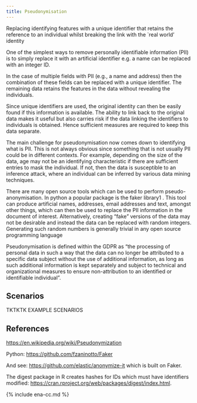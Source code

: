 ```yaml
---
title: Pseudonymisation
---
```


Replacing identifying features with a unique identifier that retains the reference to an individual whilst breaking the link with the `real world’ identity

One of the simplest ways to remove personally identifiable information (PII) is to simply replace it with an artificial identifier e.g. a name can be replaced with an integer ID.

In the case of multiple fields with PII (e.g., a name and address) then the combination of these fields can be replaced with a unique identifier. The remaining data retains the features in the data without revealing the individuals.

Since unique identifiers are used, the original identity can then be easily found if this information is available. The ability to link back to the original data makes it useful but also carries risk if the data linking the identifiers to individuals is obtained. Hence sufficient measures are required to keep this data separate.

The main challenge for pseudonymisation now comes down to identifying what is PII. This is not always obvious since something that is not usually PII could be in different contexts. For example, depending on the size of the data, age may not be an identifying characteristic if there are sufficient entries to mask the individual. If not, then the data is susceptible to an inference attack, where an individual can be inferred by various data mining techniques.

There are many open source tools which can be used to perform pseudo-anonymisation. In python a popular package is the faker library1 . This tool can produce artificial names, addresses, email addresses and text, amongst other things, which can then be used to replace the PII information in the document of interest. Alternatively, creating “fake” versions of the data may not be desirable and instead the data can be replaced with random integers. Generating such random numbers is generally trivial in any open source programming language

Pseudonymisation is defined within the GDPR as “the processing of personal data in such a way
that the data can no longer be attributed to a specific data subject without the use of
additional information, as long as such additional information is kept separately and subject to
technical and organizational measures to ensure non-attribution to an identified or identifiable
individual”.

## Scenarios

TKTKTK EXAMPLE SCENARIOS

## References

<https://en.wikipedia.org/wiki/Pseudonymization>

Python: <https://github.com/fzaninotto/Faker> 

And see: <https://github.com/elastic/anonymize-it> which is built on Faker. 

The digest package in R creates hashes for IDs which must have identifiers modified: <https://cran.rproject.org/web/packages/digest/index.html>.

{% include ena-cc.md %}